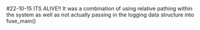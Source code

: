 #22-10-15
ITS ALIVE!!
It was a combination of using relative pathing within the system as well as not actually passing in the
logging data structure into fuse_main()